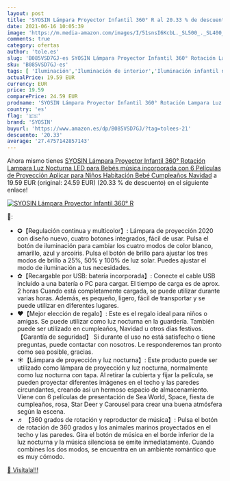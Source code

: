 ```yaml
---
layout: post
title: 'SYOSIN Lámpara Proyector Infantil 360° R al 20.33 % de descuento'
date: 2021-06-16 10:05:39
image: 'https://m.media-amazon.com/images/I/51snsI6KcbL._SL500_._SL400_.jpg'
comments: true
category: ofertas
author: 'tole.es'
slug: 'B085VSD7GJ-es SYOSIN Lámpara Proyector Infantil 360° Rotación Lampara...'
sku: 'B085VSD7GJ-es'
tags: [ 'Iluminación','Iluminación de interior','Iluminación infantil nocturna','Lámparas e iluminación infantil','bebé','bebés','syosin', ]
actualPrice: 19.59 EUR
currency: EUR
price: 19.59
comparePrice: 24.59 EUR
prodname: 'SYOSIN Lámpara Proyector Infantil 360° Rotación Lampara Luz Nocturna LED para Bebés música incorporada con 6 Películas de Proyección Aplicar para Niños  Habitación Bebé Cumpleaños  Navidad'
country: 'es'
flag: '🇪🇸'
brand: 'SYOSIN'
buyurl: 'https://www.amazon.es/dp/B085VSD7GJ/?tag=tolees-21'
descuento: '20.33'
average: '27.4757142857143'
---
```


Ahora mismo tienes [SYOSIN Lámpara Proyector Infantil 360° Rotación Lampara Luz Nocturna LED para Bebés música incorporada con 6 Películas de Proyección Aplicar para Niños  Habitación Bebé Cumpleaños  Navidad](https://www.amazon.es/dp/B085VSD7GJ/?tag=tolees-21) a 19.59 EUR (original: 24.59 EUR) (20.33 %  de descuento) en el siguiente enlace!

[![SYOSIN Lámpara Proyector Infantil 360° R](https://m.media-amazon.com/images/I/51snsI6KcbL._SL500_._SL400_.jpg)](https://www.amazon.es/dp/B085VSD7GJ/?tag=tolees-21)

🔎:

- ✪【Regulación continua y multicolor】: Lámpara de proyección 2020 con diseño nuevo, cuatro botones integrados, fácil de usar. Pulsa el botón de iluminación para cambiar los cuatro modos de color blanco, amarillo, azul y arcoíris. Pulsa el botón de brillo para ajustar los tres modos de brillo a 25%, 50% y 100% de luz solar. Puedes ajustar el modo de iluminación a tus necesidades.
- ✿【Recargable por USB: batería incorporada】: Conecte el cable USB incluido a una batería o PC para cargar. El tiempo de carga es de aprox. 2 horas Cuando está completamente cargada, se puede utilizar durante varias horas. Además, es pequeño, ligero, fácil de transportar y se puede utilizar en diferentes lugares.
- ❤【Mejor elección de regalo】: Este es el regalo ideal para niños o amigas. Se puede utilizar como luz nocturna en la guardería. También puede ser utilizado en cumpleaños, Navidad u otros días festivos. 【Garantía de seguridad】 Si durante el uso no está satisfecho o tiene preguntas, puede contactar con nosotros. Le responderemos tan pronto como sea posible, gracias.
- ☀【Lámpara de proyección y luz nocturna】: Este producto puede ser utilizado como lámpara de proyección y luz nocturna, normalmente como luz nocturna con tapa. Al retirar la cubierta y fijar la película, se pueden proyectar diferentes imágenes en el techo y las paredes circundantes, creando así un hermoso espacio de almacenamiento. Viene con 6 películas de presentación de Sea World, Space, fiesta de cumpleaños, rosa, Star Deer y Carousel para crear una buena atmósfera según la escena.
- ♬ 【360 grados de rotación y reproductor de música】: Pulsa el botón de rotación de 360 grados y los animales marinos proyectados en el techo y las paredes. Gira el botón de música en el borde inferior de la luz nocturna y la música silenciosa se emite inmediatamente. Cuando combines los dos modos, se encuentra en un ambiente romántico que es muy cómodo.

[🛒 Visítala!!!](https://www.amazon.es/dp/B085VSD7GJ/?tag=tolees-21)
